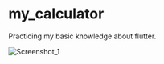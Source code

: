# my_calculator

Practicing my basic knowledge about flutter.


![Screenshot_1](https://github.com/user-attachments/assets/101063c6-d795-424f-8c18-65a01f8dab4e)
